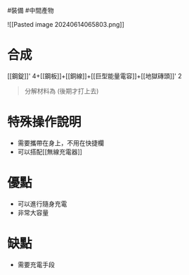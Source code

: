 #裝備 #中間產物 

![[Pasted image 20240614065803.png]]
# 合成
[[鋼錠]]' 4+[[鋼板]]+[[銅線]]+[[巨型能量電容]]+[[地獄磚頭]]' 2
> 分解材料為
	(後期才打上去)
# 特殊操作說明
- 需要攜帶在身上，不用在快捷欄
- 可以搭配[[無線充電器]]
# 優點
- 可以進行隨身充電
- 非常大容量
# 缺點
- 需要充電手段